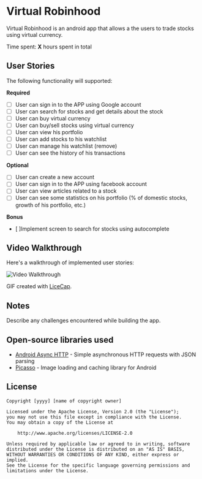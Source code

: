 # Virtual Robinhood

Virtual Robinhood is an android app that allows a the users to trade stocks using virtual currency.

Time spent: **X** hours spent in total

## User Stories

The following functionality will supported:

**Required**
* [ ] User can sign in to the APP using Google account
* [ ] User can search for stocks and get details about the stock
* [ ] User can buy virtual currency
* [ ] User can buy/sell stocks using virtual currency
* [ ] User can view his portfolio
* [ ] User can add stocks to his watchlist
* [ ] User can manage his watchlist (remove)
* [ ] User can see the history of his transactions

**Optional**
* [ ] User can create a new account
* [ ] User can sign in to the APP using facebook account
* [ ] User can view articles related to a stock
* [ ] User can see some statistics on his portfolio (% of domestic stocks, growth of his portfolio, etc.)

**Bonus**
* [ ]Implement screen to search for stocks using autocomplete



## Video Walkthrough

Here's a walkthrough of implemented user stories:

<img src='https://i.imgur.com/43yBKP4.gif' title='Video Walkthrough' width='' alt='Video Walkthrough' />

GIF created with [LiceCap](http://www.cockos.com/licecap/).

## Notes

Describe any challenges encountered while building the app.

## Open-source libraries used

- [Android Async HTTP](https://github.com/loopj/android-async-http) - Simple asynchronous HTTP requests with JSON parsing
- [Picasso](http://square.github.io/picasso/) - Image loading and caching library for Android

## License

    Copyright [yyyy] [name of copyright owner]

    Licensed under the Apache License, Version 2.0 (the "License");
    you may not use this file except in compliance with the License.
    You may obtain a copy of the License at

        http://www.apache.org/licenses/LICENSE-2.0

    Unless required by applicable law or agreed to in writing, software
    distributed under the License is distributed on an "AS IS" BASIS,
    WITHOUT WARRANTIES OR CONDITIONS OF ANY KIND, either express or implied.
    See the License for the specific language governing permissions and
    limitations under the License.
